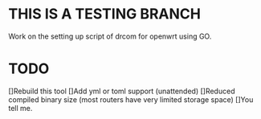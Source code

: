 # THIS IS A TESTING BRANCH
Work on the setting up script of drcom for openwrt using GO.

# TODO
[]Rebuild this tool
[]Add yml or toml support (unattended)
[]Reduced compiled binary size (most routers have very limited storage space)
[]You tell me.
